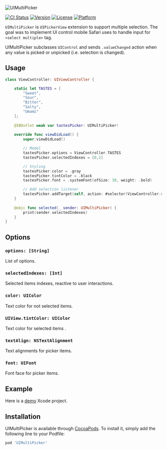 ![UIMultiPicker](https://raw.github.com/aselivanov/UIMultiPickerDemo/master/media/UIMultiPicker.png)

[![CI Status](https://img.shields.io/travis/aselivanov/UIMultiPickerDemo.svg?style=flat)](https://travis-ci.org/aselivanov/UIMultiPickerDemo)
[![Version](https://img.shields.io/cocoapods/v/UIMultiPicker.svg?style=flat)](https://cocoapods.org/pods/UIMultiPicker)
[![License](https://img.shields.io/cocoapods/l/UIMultiPicker.svg?style=flat)](https://cocoapods.org/pods/UIMultiPicker)
[![Platform](https://img.shields.io/cocoapods/p/UIMultiPicker.svg?style=flat)](https://cocoapods.org/pods/UIMultiPicker)

`UIMultiPicker` is `UIPickerView` extension to support multiple selection.
The goal was to implement UI control mobile Safari uses to handle input for `<select multiple>` tag.

UIMultiPicker subclasses `UIControl` and sends `.valueChanged` action when any value is picked or unpicked (i.e. selection is changed).

## Usage

```swift
class ViewController: UIViewController {

    static let TASTES = [
        "Sweet",
        "Sour",
        "Bitter",
        "Salty",
        "Umami"
    ];
    
    @IBOutlet weak var tastesPicker: UIMultiPicker!
    
    override func viewDidLoad() {
        super.viewDidLoad()

        // Model
        tastesPicker.options = ViewController.TASTES
        tastesPicker.selectedIndexes = [0,2]

        // Styling
        tastesPicker.color = .gray
        tastesPicker.tintColor = .black
        tastesPicker.font = .systemFont(ofSize: 30, weight: .bold)

        // Add selection listener
        tastesPicker.addTarget(self, action: #selector(ViewController.selected(_:)), for: .valueChanged)
    }
    
    @objc func selected(_ sender: UIMultiPicker) {
        print(sender.selectedIndexes)
    }
}
```

## Options

### **`options: [String]`**

List of options.

### **`selectedIndexes: [Int]`**

Selected items indexes, reactive to user interactions.

### **`color: UIColor`**

Text color for not selected items.

### **`UIView.tintColor: UIColor`**

Text color for selected items .

### **`textAlign: NSTextAlignment`**

Text alignments for picker items.

### **`font: UIFont`**

Font face for picker items.

## Example

Here is a [demo](https://github.com/aselivanov/UIMultiPickerDemo) Xcode project.

## Installation

UIMultiPicker is available through [CocoaPods](https://cocoapods.org). To install
it, simply add the following line to your Podfile:

```ruby
pod 'UIMultiPicker'
```

